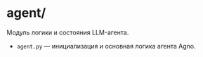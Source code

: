 # agent/

Модуль логики и состояния LLM-агента.

- `agent.py` — инициализация и основная логика агента Agno. 